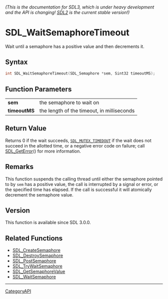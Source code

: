 ###### (This is the documentation for SDL3, which is under heavy development and the API is changing! [SDL2](https://wiki.libsdl.org/SDL2/) is the current stable version!)
# SDL_WaitSemaphoreTimeout

Wait until a semaphore has a positive value and then decrements it.

## Syntax

```c
int SDL_WaitSemaphoreTimeout(SDL_Semaphore *sem, Sint32 timeoutMS);

```

## Function Parameters

|                   |                                            |
| ----------------- | ------------------------------------------ |
| **sem**           | the semaphore to wait on                   |
| **timeoutMS**     | the length of the timeout, in milliseconds |

## Return Value

Returns 0 if the wait succeeds, [`SDL_MUTEX_TIMEDOUT`](SDL_MUTEX_TIMEDOUT)
if the wait does not succeed in the allotted time, or a negative error code
on failure; call [SDL_GetError](SDL_GetError)() for more information.

## Remarks

This function suspends the calling thread until either the semaphore
pointed to by `sem` has a positive value, the call is interrupted by a
signal or error, or the specified time has elapsed. If the call is
successful it will atomically decrement the semaphore value.

## Version

This function is available since SDL 3.0.0.

## Related Functions

* [SDL_CreateSemaphore](SDL_CreateSemaphore)
* [SDL_DestroySemaphore](SDL_DestroySemaphore)
* [SDL_PostSemaphore](SDL_PostSemaphore)
* [SDL_TryWaitSemaphore](SDL_TryWaitSemaphore)
* [SDL_GetSemaphoreValue](SDL_GetSemaphoreValue)
* [SDL_WaitSemaphore](SDL_WaitSemaphore)

----
[CategoryAPI](CategoryAPI)

